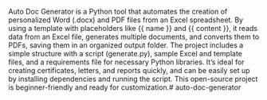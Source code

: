 Auto Doc Generator is a Python tool that automates the creation of personalized Word (.docx) and PDF files from an Excel spreadsheet. By using a template with placeholders like {{ name }} and {{ content }}, it reads data from an Excel file, generates multiple documents, and converts them to PDFs, saving them in an organized output folder. The project includes a simple structure with a script (generate.py), sample Excel and template files, and a requirements file for necessary Python libraries. It’s ideal for creating certificates, letters, and reports quickly, and can be easily set up by installing dependencies and running the script. This open-source project is beginner-friendly and ready for customization.# auto-doc-generator
